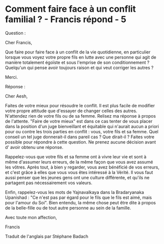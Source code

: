 # Comment faire face à un conflit familial ? - Francis répond - 5

Question :

Cher Francis,

Que faire pour faire face à un conflit de la vie quotidienne, en particulier lorsque vous voyez votre propre fils en lutte avec une personne qui agit de manière totalement égoïste et sous l'emprise de son conditionnement ? Quelqu'un qui pense avoir toujours raison et qui veut corriger les autres ?

Merci.

Réponse : 

Cher Aesh,

Faites de votre mieux pour résoudre le conflit. Il est plus facile de modifier votre propre attitude que d'essayer de changer celles des autres. N'attendez rien de votre fils ou de sa femme. Relisez ma réponse à propos de l'attente. "Faire de votre mieux" est dans ce cas tenter de vous placer dans la position d'un juge bienveillant et équitable qui n'aurait aucun a priori pour ou contre les trois parties en conflit : vous, votre fils et sa femme. Quel conseil un tel juge donnerait-il dans pareil cas ? Que dirait-il ? Faites votre possible pour répondre à cette question. Ne prenez aucune décision avant d' avoir obtenu une réponse. 

Rappelez-vous que votre fils et sa femme ont à vivre leur vie et sont à même d'assumer leurs erreurs, de la même façon que vous avez assumé les vôtres. Après tout, à bien y regarder, vous avez bénéficié de vos erreurs, et c'est grâce à elles que vous vous êtes intéressé à la Vérité. Il vous faut aussi penser que les jeunes gens ont une culture différente, et qu'ils ne partagent pas nécessairement vos valeurs. 

Enfin, rappelez-vous les mots de Yajnavalkaya dans la Bradaryanaka Upanishad : "Ce n'est pas par égard pour le fils que le fils est aimé, mais pour l'amour du Soi". Bien entendu, la même chose peut être dite à propos de la belle-fille ou de tout autre personne au sein de la famille. 

Avec toute mon affection, 

Francis

Traduit de l'anglais par Stéphane Badach


